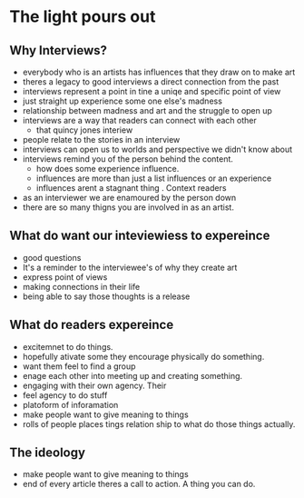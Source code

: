 # The light pours out


## Why Interviews?
- everybody who is an artists has influences that they draw on to make art
- theres a legacy to good interviews a direct connection from the past
- interviews represent a point in tine a uniqe and specific point of view
- just straight up experience some one else's madness
- relationship between madness and art and the struggle to open up
- interviews are a way that readers can connect with each other
    - that quincy jones interiew
- people relate to the stories in an interview
- interviews can open us to worlds and perspective we didn't know about
- interviews remind you of the person behind the content.
  - how does some experience influence.
  - influences are more than just a list influences or an experience
  - influences arent a stagnant thing . Context readers
- as an interviewer we are enamoured by the person down
- there are so many thigns you are involved in as an artist.

## What do want our inteviewiess to expereince
- good questions
- It's a reminder to the interviewee's of why they create art
- express point of views
- making connections in their life
- being able to say those thoughts is a release

## What do readers expereince
- excitemnet to do things.
- hopefully ativate some they encourage physically do something.
- want them feel to find a group
- enage each other into meeting up and creating something.
- engaging with their own agency. Their
- feel agency to do stuff
- platoform of inforamation
- make people want to give meaning to things
- rolls of people places tings relation ship to what do those things actually.

## The ideology
- make people want to give meaning to things
- end of every article theres a call to action. A thing you can do.
